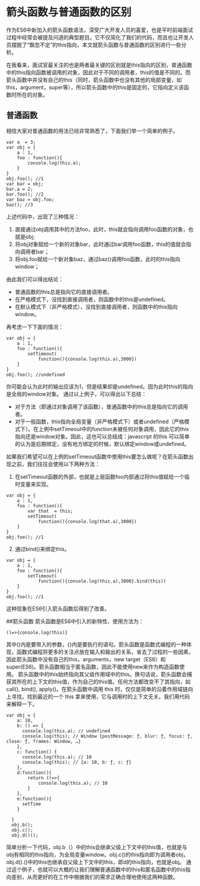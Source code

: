# 箭头函数与普通函数的区别
作为ES6中新加入的箭头函数语法，深受广大开发人员的喜爱，也是平时前端面试过程中经常会被提及问道的典型题目。它不仅简化了我们的代码，而且也让开发人员摆脱了“飘忽不定”的this指向，本文就箭头函数与普通函数的区别进行一些分析。

在我看来，面试官最关注的也是两者最关键的区别就是this指向的区别，普通函数中的this指向函数被调用的对象，因此对于不同的调用者，this的值是不同的。而箭头函数中并没有自己的this（同时，箭头函数中也没有其他的局部变量，如this，argument，super等），所以箭头函数中的this是固定的，它指向定义该函数时所在的对象。

## 普通函数
相信大家对普通函数的用法已经非常熟悉了，下面我们举一个简单的例子。
```
var a  = 3;
var obj = {
	a : 1,
	foo : function(){
		console.log(this.a);
	}
}
obj.foo(); //1
var bar = obj;
bar.a = 2;
bar.foo(); //2
var baz = obj.foo;
baz(); //3
```
上述代码中，出现了三种情况：
1. 直接通过obj调用其中的方法foo，此时，this就会指向调用foo函数的对象，也就是obj;
2. 将obj对象赋给一个新的对象bar，此时通过bar调用foo函数，this的值就会指向调用者bar；
3. 将obj.foo赋给一个新对象baz，通过baz()调用foo函数，此时的this指向window；

由此我们可以得出结论：
- 普通函数的this总是指向它的直接调用者。
- 在严格模式下，没找到直接调用者，则函数中的this是undefined。
- 在默认模式下（非严格模式），没找到直接调用者，则函数中的this指向window。

再考虑一下下面的情况：
```
var obj = {
	a : 1,
	foo : function(){
	 	setTimeout(
			function(){console.log(this.a),3000})
	}
}
obj.foo(); //undefined
```
你可能会认为此时的输出应该为1，但是结果却是undefined。因为此时this的指向是全局的window对象。
通过以上例子，可以得出以下总结：
- 对于方法（即通过对象调用了该函数），普通函数中的this总是指向它的调用者。
- 对于一般函数，this指向全局变量（非严格模式下）或者undefined（严格模式下）。在上例中setTimeout中的function未被任何对象调用，因此它的this指向还是window对象。因此，这也可以总结成：javascript 的this 可以简单的认为是后期绑定，没有地方绑定的时候，默认绑定window或undefined。

如果我们希望可以在上例的setTimeout函数中使用this要怎么做呢？在箭头函数出现之前，我们往往会使用以下两种方法：
1. 在setTimeout函数的外部，也就是上层函数foo内部通过将this值赋给一个临时变量来实现。
```
var obj = {
    a : 1,
    foo : function(){
        var that  = this;
        setTimeout(
            function(){console.log(that.a),3000})
    }
}
obj.foo(); //1
```
2. 通过bind()来绑定this。
```
var obj = {
    a : 1,
    foo : function(){
        setTimeout(
            function(){console.log(this.a),3000}.bind(this))
    }
}
obj.foo(); //1
```
这种现象在ES6引入箭头函数后得到了改善。

##箭头函数
箭头函数是ES6中引入的新特性，使用方法为：
```
()=>{console.log(this)}
```

其中()内是要带入的参数，{}内是要执行的语句。箭头函数是函数式编程的一种体现，函数式编程将更多的关注点放在输入和输出的关系，省去了过程的一些因素，因此箭头函数中没有自己的this，arguments，new target（ES6）和 super(ES6)。箭头函数相当于匿名函数，因此不能使用new来作为构造函数使用。
箭头函数中的this始终指向其父级作用域中的this。换句话说，箭头函数会捕获其所在的上下文的this值，作为自己的this值。任何方法都改变不了其指向，如call(), bind(), apply()。在箭头函数中调用 this 时，仅仅是简单的沿着作用域链向上寻找，找到最近的一个 this 拿来使用，它与调用时的上下文无关。我们用代码来解释一下。
```
var obj = {
    a: 10,
    b: () => {
      console.log(this.a); // undefined
      console.log(this); // Window {postMessage: ƒ, blur: ƒ, focus: ƒ, close: ƒ, frames: Window, …}
    },
    c: function() {
      console.log(this.a); // 10
      console.log(this); // {a: 10, b: ƒ, c: ƒ}
    },
    d:function(){
        return ()=>{
            console.log(this.a); // 10
        }
    },
    e:function(){
      setTime
    }

  }
  obj.b(); 
  obj.c();
  obj.d()();
```
简单分析一下代码，obj.b（）中的this会继承父级上下文中的this值，也就是与obj有相同的this指向，为全局变量window。obj.c()的this指向即为调用者obj，obj.d().()中的this也继承自父级上下文中的this，即d的this指向，也就是obj。
通过这个例子，也就可以大概的让我们理解普通函数中的this和匿名函数中的this指向差别，从而更好的在工作中根据我们的需求正确合理地使用这两种函数。